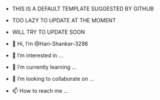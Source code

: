 - THIS IS A DEFAULT TEMPLATE SUGGESTED BY GITHUB
- TOO LAZY TO UPDATE AT THE MOMENT
- WILL TRY TO UPDATE SOON

- 👋 Hi, I’m @Hari-Shankar-3296
- 👀 I’m interested in ...
- 🌱 I’m currently learning ...
- 💞️ I’m looking to collaborate on ...
- 📫 How to reach me ...

<!---
Hari-Shankar-3296/Hari-Shankar-3296 is a ✨ special ✨ repository because its `README.md` (this file) appears on your GitHub profile.
You can click the Preview link to take a look at your changes.
--->
